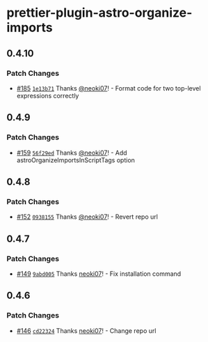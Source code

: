# prettier-plugin-astro-organize-imports

## 0.4.10

### Patch Changes

- [#185](https://github.com/neoki07/prettier-plugin-astro-organize-imports/pull/185) [`1e13b71`](https://github.com/neoki07/prettier-plugin-astro-organize-imports/commit/1e13b714b9993d49ebcdd34f84eae6f3bd15f203) Thanks [@neoki07](https://github.com/neoki07)! - Format code for two top-level expressions correctly

## 0.4.9

### Patch Changes

- [#159](https://github.com/neoki07/prettier-plugin-astro-organize-imports/pull/159) [`56f29ed`](https://github.com/neoki07/prettier-plugin-astro-organize-imports/commit/56f29ed880e680f86b4789193be59330bf1053b0) Thanks [@neoki07](https://github.com/neoki07)! - Add astroOrganizeImportsInScriptTags option

## 0.4.8

### Patch Changes

- [#152](https://github.com/neoki07/prettier-plugin-astro-organize-imports/pull/152) [`0938155`](https://github.com/neoki07/prettier-plugin-astro-organize-imports/commit/0938155c1f551abb71cb80d9439452b6ef514da1) Thanks [@neoki07](https://github.com/neoki07)! - Revert repo url

## 0.4.7

### Patch Changes

- [#149](https://github.com/neoki07/prettier-plugin-astro-organize-imports/pull/149) [`9abd005`](https://github.com/neoki07/prettier-plugin-astro-organize-imports/commit/9abd00510bd417b485c6f5738f042da6e0989f19) Thanks [neoki07](https://github.com/neoki07)! - Fix installation command

## 0.4.6

### Patch Changes

- [#146](https://github.com/neoki07/prettier-plugin-astro-organize-imports/pull/146) [`cd22324`](https://github.com/neoki07/prettier-plugin-astro-organize-imports/commit/cd22324650be8e46b8a9b21d7777150b34f03a19) Thanks [neoki07](https://github.com/neoki07)! - Change repo url
